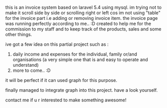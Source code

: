 this is an invoice system based on laravel 5.4 using mysql. im trying not to make it scroll side by side or scrolling right or left cos im not using "table" for the invoice part i.e adding or removing invoice item. the invoice page was running perfectly according to me.. :D
created to help me for the commission to my staff and to keep track of the products, sales and some other things.

ive got a few idea on this partial project such as :
1. daily income and expenses for the individual, family or/and organisations (a very simple one that is and easy to operate and understand)
2. more to come.. :D

it will be perfect if it can used graph for this purpose.

finally managed to integrate graph into this project. have a look yourself.

contact me if u r interested to make something awesome!
